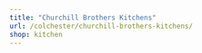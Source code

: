 ```yaml
---
title: "Churchill Brothers Kitchens"
url: /colchester/churchill-brothers-kitchens/
shop: kitchen
---
```

